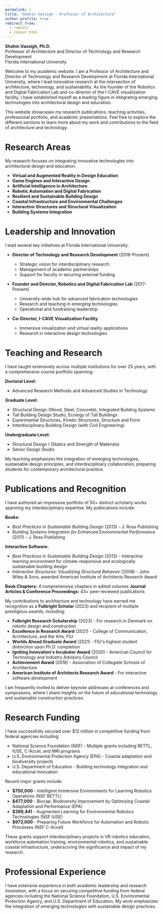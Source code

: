 ```yaml
---
permalink: /
title: "Shahin Vassigh - Professor of Architecture"
author_profile: true
redirect_from: 
  - /about/
  - /about.html
---
```


**Shahin Vassigh, Ph.D.**  
Professor of Architecture and Director of Technology and Research Development  
Florida International University

Welcome to my academic website. I am a Professor of Architecture and Director of Technology and Research Development at Florida International University, where I lead innovative research at the intersection of architecture, technology, and sustainability. As the founder of the Robotics and Digital Fabrication Lab and co-director of the I-CAVE visualization facility, I have established myself as a leading figure in integrating emerging technologies into architectural design and education.

This website showcases my research publications, teaching activities, professional portfolio, and academic presentations. Feel free to explore the different sections to learn more about my work and contributions to the field of architecture and technology.

Research Areas
======
My research focuses on integrating innovative technologies into architectural design and education:

- **Virtual and Augmented Reality in Design Education**
- **Game Engines and Interactive Design**
- **Artificial Intelligence in Architecture**
- **Robotic Automation and Digital Fabrication**
- **Resilient and Sustainable Building Design**
- **Coastal Infrastructure and Environmental Challenges**
- **Interactive Structures and Structural Visualization**
- **Building Systems Integration**

Leadership and Innovation
======
I lead several key initiatives at Florida International University:

- **Director of Technology and Research Development** (2018-Present)
  - Strategic vision for interdisciplinary research
  - Management of academic partnerships
  - Support for faculty in securing external funding

- **Founder and Director, Robotics and Digital Fabrication Lab** (2017-Present)
  - University-wide hub for advanced fabrication technologies
  - Research and teaching in emerging technologies
  - Operational and fundraising leadership

- **Co-Director, I-CAVE Visualization Facility**
  - Immersive visualization and virtual reality applications
  - Research in interactive design technologies

Teaching and Research
======
I have taught extensively across multiple institutions for over 25 years, with a comprehensive course portfolio spanning:

**Doctoral Level:**
- Advanced Research Methods and Advanced Studies in Technology

**Graduate Level:**
- Structural Design (Wood, Steel, Concrete), Integrated Building Systems
- Tall Building Design Studio, Ecology of Tall Buildings
- Experimental Structures, Kinetic Structures, Structure and Form
- Interdisciplinary Building Design (with Civil Engineering)

**Undergraduate Level:**
- Structural Design I (Statics and Strength of Materials)
- Senior Design Studio

My teaching emphasizes the integration of emerging technologies, sustainable design principles, and interdisciplinary collaboration, preparing students for contemporary architectural practice.

Publications and Recognition
======
I have authored an impressive portfolio of 50+ distinct scholarly works spanning my interdisciplinary expertise. My publications include:

**Books:**
- *Best Practices in Sustainable Building Design* (2013) - J. Ross Publishing
- *Building Systems Integration for Enhanced Environmental Performance* (2011) - J. Ross Publishing

**Interactive Software:**
- *Best Practices in Sustainable Building Design* (2013) - Interactive learning environment for climate-responsive and ecologically sustainable building design
- *Interactive Structures: Visualizing Structural Behavior* (2008) - John Wiley & Sons, awarded American Institute of Architects Research Award

**Book Chapters:** 4 comprehensive chapters in edited volumes
**Journal Articles & Conference Proceedings:** 43+ peer-reviewed publications

My contributions to architecture and technology have earned me recognition as a **Fulbright Scholar** (2023) and recipient of multiple prestigious awards, including:

* **Fulbright Research Scholarship** (2023) - For research in Denmark on robotic design and construction
* **Excellence in Research Award** (2021) - College of Communication, Architecture, and the Arts, FIU
* **Worlds Ahead Graduate Award** (2021) - FIU's highest student distinction upon Ph.D. completion
* **Igniting Innovation's Incubator Award** (2020) - American Council for Technology and Industry Advisory Council
* **Achievement Award** (2018) - Association of Collegiate Schools of Architecture
* **American Institute of Architects Research Award** - For interactive software development

I am frequently invited to deliver keynote addresses at conferences and symposiums, where I share insights on the future of educational technology and sustainable construction practices.

Research Funding
======
I have successfully secured over $12 million in competitive funding from federal agencies including:
* National Science Foundation (NSF) - Multiple grants including RETTL, IUSE, C-Accel, and MRI programs
* U.S. Environmental Protection Agency (EPA) - Coastal adaptation and biodiversity projects
* U.S. Department of Education - Building technology integration and educational innovation

Recent major grants include:
* **$750,000** - Intelligent Immersive Environments for Learning Robotics Operations (NSF RETTL)
* **$477,000** - Biocap: Biodiversity Improvement by Optimizing Coastal Adaptation and Performance (EPA)
* **$399,441** - Augmented Learning for Environmental Robotics Technologies (NSF IUSE)
* **$973,000** - Preparing Future Workforce for Automation and Robotic Processes (NSF C-Accel)

These grants support interdisciplinary projects in VR robotics education, workforce automation training, environmental robotics, and sustainable coastal infrastructure, underscoring the significance and impact of my research.

Professional Experience
======
I have extensive experience in both academic leadership and research innovation, with a focus on securing competitive funding from federal agencies including the National Science Foundation, U.S. Environmental Protection Agency, and U.S. Department of Education. My work emphasizes the integration of emerging technologies with sustainable design practices.
